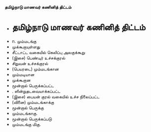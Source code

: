 **தமிழ்நாடு மாணவர் கணினித் திட்டம்**
- # தமிழ்நாடு மாணவர் கணினித் திட்டம்
- n. மும்மடங்கு
- முக்கூறாயுள்ளது
- சீட்டாட்ட வகையில் கெலிப்பு அலகுக்கூறு
- (இசை) பெண்டிர் உச்சக்குரல்
- சிறுவன் உச்சக்குரல்
- (பெயரடை) மும்மடங்கான
- மும்மடியான
- முக்கூறான
- மூன்றால் பெருக்கப்பட்ட
- . ஸீன்றுதடவையாக்கப்பட்ட
- (இசை) பையன் குரல் வகையில் உச்ச நிலைப்பட்ட
- (வினை) மும்மடங்காக்கு
- மூன்றால் பெருக்கு
- மும்மடங்காகு.
- மூன்றால் பெருக்கப்படு
- மும்மடங்கு மிகு.

